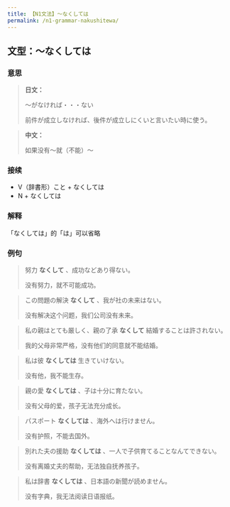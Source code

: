 ```yaml
---
title: 【N1文法】〜なくしては
permalink: /n1-grammar-nakushitewa/
---
```


## 文型：〜なくしては

### 意思

> **日文：**
> 
> 〜がなければ・・・ない
> 
> 前件が成立しなければ、後件が成立しにくいと言いたい時に使う。

> **中文：**
>
> 如果没有〜就（不能）〜


### 接续

- V（辞書形）こと + なくしては
- N + なくしては

### 解释

「なくしては」的「は」可以省略

### 例句

> 努力 **なくして** 、成功などあり得ない。
> 
> 没有努力，就不可能成功。

> この問題の解決 **なくして** 、我が社の未来はない。
> 
> 没有解决这个问题，我们公司没有未来。

> 私の親はとても厳しく、親の了承 **なくして** 結婚することは許されない。
> 
> 我的父母非常严格，没有他们的同意就不能结婚。

> 私は彼 **なくしては** 生きていけない。
> 
> 没有他，我不能生存。

> 親の愛 **なくしては** 、子は十分に育たない。
> 
> 没有父母的爱，孩子无法充分成长。

> パスポート **なくしては** 、海外へは行けません。
> 
> 没有护照，不能去国外。

> 別れた夫の援助 **なくしては** 、一人で子供育てることなんてできない。
> 
> 没有离婚丈夫的帮助，无法独自抚养孩子。

> 私は辞書 **なくしては** 、日本語の新聞が読めません。
> 
> 没有字典，我无法阅读日语报纸。